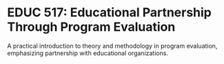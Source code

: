 # EDUC 517: Educational Partnership Through Program Evaluation

A practical introduction to theory and methodology in program evaluation, emphasizing partnership with educational organizations.